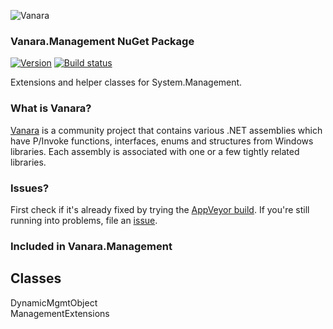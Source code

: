 ﻿![Vanara](https://github.com/dahall/Vanara/raw/master/docs/icons/VanaraHeading.png)
### Vanara.Management NuGet Package
[![Version](https://img.shields.io/nuget/v/Vanara.Management?label=NuGet&style=flat-square)](https://github.com/dahall/Vanara/releases)
[![Build status](https://img.shields.io/appveyor/build/dahall/vanara?label=AppVeyor%20build&style=flat-square)](https://ci.appveyor.com/project/dahall/vanara)

Extensions and helper classes for System.Management.

### What is Vanara?

[Vanara](https://github.com/dahall/Vanara) is a community project that contains various .NET assemblies which have P/Invoke functions, interfaces, enums and structures from Windows libraries. Each assembly is associated with one or a few tightly related libraries.

### Issues?

First check if it's already fixed by trying the [AppVeyor build](https://ci.appveyor.com/nuget/vanara-prerelease).
If you're still running into problems, file an [issue](https://github.com/dahall/Vanara/issues).

### Included in Vanara.Management

Classes
---
DynamicMgmtObject<br>ManagementExtensions<br>
